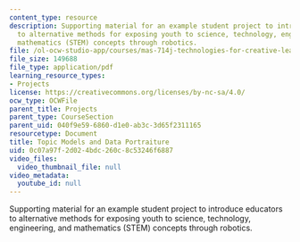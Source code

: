 ```yaml
---
content_type: resource
description: Supporting material for an example student project to introduce educators
  to alternative methods for exposing youth to science, technology, engineering, and
  mathematics (STEM) concepts through robotics.
file: /ol-ocw-studio-app/courses/mas-714j-technologies-for-creative-learning-fall-2009/0c07a97f2d024bdc260c8c53246f6887_MITMAS_714JF09_pro_xpostr4.pdf
file_size: 149688
file_type: application/pdf
learning_resource_types:
- Projects
license: https://creativecommons.org/licenses/by-nc-sa/4.0/
ocw_type: OCWFile
parent_title: Projects
parent_type: CourseSection
parent_uid: 040f9e59-6860-d1e0-ab3c-3d65f2311165
resourcetype: Document
title: Topic Models and Data Portraiture
uid: 0c07a97f-2d02-4bdc-260c-8c53246f6887
video_files:
  video_thumbnail_file: null
video_metadata:
  youtube_id: null
---
```

Supporting material for an example student project to introduce educators to alternative methods for exposing youth to science, technology, engineering, and mathematics (STEM) concepts through robotics.